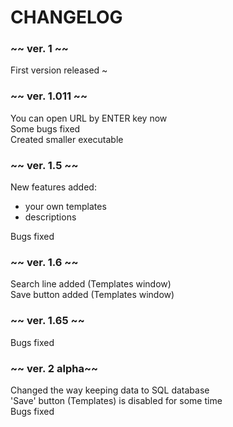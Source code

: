 # CHANGELOG

### ~~ ver. 1 ~~

First version released ~

### ~~ ver. 1.011 ~~

You can open URL by ENTER key now <br />
Some bugs fixed <br />
Created smaller executable

### ~~ ver. 1.5 ~~

New features added: <br />
<ul>
<li>your own templates</li>
<li>descriptions</li>
</ul>    
Bugs fixed

### ~~ ver. 1.6 ~~

Search line added (Templates window) <br />
Save button added (Templates window) <br />

### ~~ ver. 1.65 ~~

Bugs fixed

### ~~ ver. 2 alpha~~

Changed the way keeping data to SQL database <br />
'Save' button (Templates) is disabled for some time <br />
Bugs fixed
